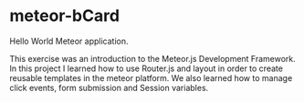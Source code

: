 # meteor-bCard
Hello World Meteor application.

This exercise was an introduction to the Meteor.js Development Framework. In this project I learned how to use Router.js and layout in order to create reusable templates in the meteor platform. We also learned how to manage click events, form submission and Session variables.
